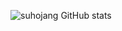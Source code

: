 ![suhojang GitHub stats](https://github-readme-stats.vercel.app/api?username=suhojang&show_icons=true&theme=radical)
